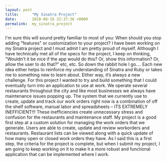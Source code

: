 ```yaml
---
layout: post
title:      "My Sinatra Project"
date:       2018-08-16 22:37:36 +0000
permalink:  my_sinatra_project
---
```



I'm sure this will sound pretty familiar to most of you: When should you stop adding "features" or customization to your project? I have been working on my Sinatra project and I must admit I am pretty proud of myself. Although I have technically met all of the specs for the project, I keep on thinking, "Wouldn't it be nice if the app would do this? Or, show this information? Or, allow the user to do that?" etc, etc. 
So down the rabbit hole I go…. Each new idea either helps to reinforce my understanding of Sinatra and Ruby or takes me to something new to learn about. Either way, it’s always a new challenge. 
For this project I wanted to try and build something that I could eventually turn into an application to use at work. We operate several restaurants throughout the city and like most businesses we always have maintenance issues popping up. The system that we currently use to create, update and track our work orders right now is a combination of off the shelf software, manual labor and spreadsheets – ITS EXTREMELY INEFFICIENT!!! These inefficiencies create unnecessary stress and confusion for the restaurants and maintenance staff. 
	My project is a good first step at a custom solution for managing the work orders that we generate. Users are able to create, update and review workorders and restaurants. Restaurant lists can be viewed along with a quick update of how many open or closed work orders they have. As I said this is a first step, the criteria for the project is complete, but when I submit my project, I am going to keep working on it to make it a more robust and functional application that can be implemented where I work. 

